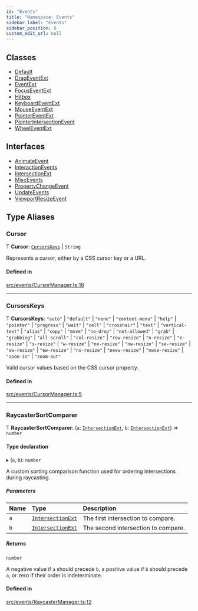 ```yaml
---
id: "Events"
title: "Namespace: Events"
sidebar_label: "Events"
sidebar_position: 0
custom_edit_url: null
---
```


## Classes

- [Default](../classes/Events.Default.md)
- [DragEventExt](../classes/Events.DragEventExt.md)
- [EventExt](../classes/Events.EventExt.md)
- [FocusEventExt](../classes/Events.FocusEventExt.md)
- [Hitbox](../classes/Events.Hitbox.md)
- [KeyboardEventExt](../classes/Events.KeyboardEventExt.md)
- [MouseEventExt](../classes/Events.MouseEventExt.md)
- [PointerEventExt](../classes/Events.PointerEventExt.md)
- [PointerIntersectionEvent](../classes/Events.PointerIntersectionEvent.md)
- [WheelEventExt](../classes/Events.WheelEventExt.md)

## Interfaces

- [AnimateEvent](../interfaces/Events.AnimateEvent.md)
- [InteractionEvents](../interfaces/Events.InteractionEvents.md)
- [IntersectionExt](../interfaces/Events.IntersectionExt.md)
- [MiscEvents](../interfaces/Events.MiscEvents.md)
- [PropertyChangeEvent](../interfaces/Events.PropertyChangeEvent.md)
- [UpdateEvents](../interfaces/Events.UpdateEvents.md)
- [ViewportResizeEvent](../interfaces/Events.ViewportResizeEvent.md)

## Type Aliases

### Cursor

Ƭ **Cursor**: [`CursorsKeys`](Events.md#cursorskeys) \| `String`

Represents a cursor, either by a CSS cursor key or a URL.

#### Defined in

[src/events/CursorManager.ts:18](https://github.com/agargaro/three.ez/blob/ddf86ba/src/events/CursorManager.ts#L18)

___

### CursorsKeys

Ƭ **CursorsKeys**: ``"auto"`` \| ``"default"`` \| ``"none"`` \| ``"context-menu"`` \| ``"help"`` \| ``"pointer"`` \| ``"progress"`` \| ``"wait"`` \| ``"cell"`` \| ``"crosshair"`` \| ``"text"`` \| ``"vertical-text"`` \| ``"alias"`` \| ``"copy"`` \| ``"move"`` \| ``"no-drop"`` \| ``"not-allowed"`` \| ``"grab"`` \| ``"grabbing"`` \| ``"all-scroll"`` \| ``"col-resize"`` \| ``"row-resize"`` \| ``"n-resize"`` \| ``"e-resize"`` \| ``"s-resize"`` \| ``"w-resize"`` \| ``"ne-resize"`` \| ``"nw-resize"`` \| ``"se-resize"`` \| ``"sw-resize"`` \| ``"ew-resize"`` \| ``"ns-resize"`` \| ``"nesw-resize"`` \| ``"nwse-resize"`` \| ``"zoom-in"`` \| ``"zoom-out"``

Valid cursor values based on the CSS cursor property.

#### Defined in

[src/events/CursorManager.ts:5](https://github.com/agargaro/three.ez/blob/ddf86ba/src/events/CursorManager.ts#L5)

___

### RaycasterSortComparer

Ƭ **RaycasterSortComparer**: (`a`: [`IntersectionExt`](../interfaces/Events.IntersectionExt.md), `b`: [`IntersectionExt`](../interfaces/Events.IntersectionExt.md)) => `number`

#### Type declaration

▸ (`a`, `b`): `number`

A custom sorting comparison function used for ordering intersections during raycasting.

##### Parameters

| Name | Type | Description |
| :------ | :------ | :------ |
| `a` | [`IntersectionExt`](../interfaces/Events.IntersectionExt.md) | The first intersection to compare. |
| `b` | [`IntersectionExt`](../interfaces/Events.IntersectionExt.md) | The second intersection to compare. |

##### Returns

`number`

A negative value if `a` should precede `b`, a positive value if `b` should precede `a`, or zero if their order is indeterminate.

#### Defined in

[src/events/RaycasterManager.ts:12](https://github.com/agargaro/three.ez/blob/ddf86ba/src/events/RaycasterManager.ts#L12)
